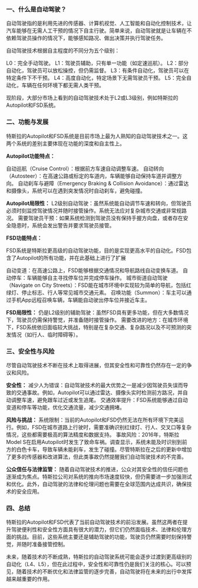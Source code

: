 ### 一、什么是自动驾驶？

自动驾驶指的是利用先进的传感器、计算机视觉、人工智能和自动化控制技术，让汽车能够在无需人工干预的情况下自主行驶。简单来说，自动驾驶就是让车辆在不依赖驾驶员操作的情况下，能够感知路况、做出决策并执行驾驶任务。

自动驾驶技术根据自主程度的不同分为五个级别：

L0：完全手动驾驶。
L1：驾驶员辅助，只有单一功能（如定速巡航）。
L2：部分自动化，驾驶员可以放松操控，但仍需监督。
L3：有条件自动化，驾驶员可以在特定条件下不干预。
L4：高度自动化，特定场景下无需驾驶员干预。
L5：完全自动化，车辆在任何环境下都无需人类干预。

现阶段，大部分市场上看到的自动驾驶技术处于L2或L3级别，例如特斯拉的Autopilot和FSD系统。

### 二、功能与发展

特斯拉的Autopilot和FSD系统是目前市场上最为人熟知的自动驾驶技术之一。这两个系统的差别主要体现在功能的深度和自主性上。

**Autopilot功能特点：**

自动巡航（Cruise Control）：根据前方车速自动调整车速。
自动转向（Autosteer）：在高速公路或标定的车道内，车辆能够自动保持车道并调整方向。
自动刹车与避障（Emergency Braking & Collision Avoidance）：通过雷达和摄像头，系统可以在遇到突发情况时自动刹车，避免碰撞。

**Autopilot局限性：**
L2级别自动驾驶：虽然系统能自动调节车速和转向，但驾驶员必须时刻监控驾驶情况并随时接管操作。系统无法应对复杂城市交通或非常规路况。
需要驾驶员干预：如果系统检测到驾驶员没有保持手握方向盘，或者存在安全隐患时，系统会发出警告并要求驾驶员接管。

**FSD功能特点：**

FSD系统是特斯拉更高级的自动驾驶功能，目的是实现更高水平的自动化。FSD包含了Autopilot的所有功能，并在此基础上进行了扩展

自动变道：在高速公路上，FSD能够根据交通情况和导航路线自动变换车道。
自动停车：车辆能够自主寻找停车位并完成停车操作。
城市街道自动驾驶（Navigate on City Streets）：FSD能在城市环境中实现较为简单的导航，包括红绿灯、停止标志、行人等常见城市交通元素。
召唤功能（Summon）：车主可以通过手机App远程召唤车辆，车辆能自动驶出停车位并接近车主。

**FSD局限性：**
仍是L2级别的辅助驾驶：虽然FSD具有更多功能，但在大多数情况下，驾驶员仍需保持警觉，并准备随时接管操作。
需要改进的地方：在城市环境下，FSD系统依旧面临较大挑战，特别是在复杂交通、复杂路况以及不可预测的突发情况（如行人、临时障碍等）。

### 三、安全性与风险

尽管自动驾驶技术不断在技术上取得进展，但其安全性和可靠性仍然存在一定的争议和风险。

**安全性：** 减少人为错误：自动驾驶技术的最大优势之一是减少因驾驶员失误而导致的交通事故。例如，Autopilot可以通过雷达、摄像头实时检测前方路况，并自动调整车速，避免跟车过近或发生追尾。
交通效率提升：FSD系统能够通过自动变道和停车等功能，优化交通流量，减少交通拥堵。

**风险与挑战：** 系统限制：当前的Autopilot和FSD仍然无法在所有环境下完美运行。例如，FSD在城市道路上行驶时，需要准确识别红绿灯、行人、交叉口等复杂情况，这些都需要极高的算法精度和数据支持。
事故风险：2016年，特斯拉Model S在启用Autopilot时发生了致命车祸。调查显示，系统未能及时识别到前方的白色卡车，导致车辆未能刹车，发生了碰撞。尽管特斯拉在之后的更新中增加了更多的传感器和改进算法，但此类事故仍然提醒我们自动驾驶技术的不完善。

**公众信任与法律监管：** 随着自动驾驶技术的推进，公众对其安全性的信任问题也逐渐成为焦点。特斯拉公司对系统的推向市场速度较快，但仍需要进一步加强测试和优化。此外，自动驾驶的法律和伦理问题也需要在全球范围内达成共识，确保技术的安全应用。

### 四、总结

特斯拉的Autopilot和FSD代表了当前自动驾驶技术的前沿发展。虽然这两者在提升驾驶便利性和安全性方面具有很大的潜力，但它们仍然面临技术、法律和伦理方面的挑战。目前，这些系统主要还是辅助驾驶的功能，驾驶员仍然需要时刻保持警觉，并随时准备接管控制。

未来，随着技术的不断成熟，特斯拉的自动驾驶系统可能会逐步过渡到更高级别的自动化（L4、L5），但在此过程中，安全性和可靠性仍是我们关注的核心。可以预见，随着技术的不断优化和法律监管的逐步完善，自动驾驶将在未来的出行中发挥越来越重要的作用。